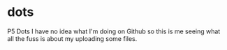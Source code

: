 # dots
P5 Dots
I have no idea what I'm doing on Github so this is me seeing what all the fuss is about my uploading some files.
